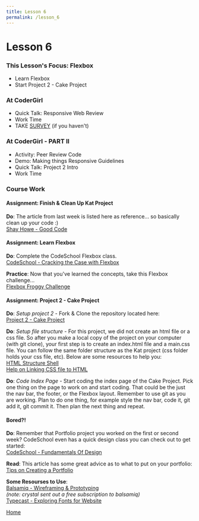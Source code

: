 ```yaml
---
title: Lesson 6
permalink: /lesson_6
---
```


# Lesson 6

### This Lesson's Focus: Flexbox
* Learn Flexbox
* Start Project 2 - Cake Project


### At CoderGirl
* Quick Talk: Responsive Web Review
* Work Time
* TAKE [SURVEY](https://docs.google.com/forms/d/e/1FAIpQLSc8AtQlgVU7lHLmhvlZlwjh-sRdjo6z3MPw6S2ctQ8NX0emmA/viewform) (if you haven't)

### At CoderGirl - PART II
* Activity: Peer Review Code
* Demo: Making things Responsive Guidelines
* Quick Talk: Project 2 Intro
* Work Time


### Course Work

#### Assignment: Finish & Clean Up Kat Project
**Do**: The article from last week is listed here as reference... so basically clean up your code :)  
[Shay Howe - Good Code](http://learn.shayhowe.com/html-css/writing-your-best-code/)


#### Assignment: Learn Flexbox
**Do**: Complete the CodeSchool Flexbox class.  
[CodeSchool - Cracking the Case with Flexbox](https://www.codeschool.com/courses/cracking-the-case-with-flexbox)

**Practice**: Now that you've learned the concepts, take this Flexbox challenge...  
[Flexbox Froggy Challenge](http://flexboxfroggy.com/)


#### Assignment: Project 2 - Cake Project
**Do**: *Setup project 2* - Fork & Clone the repository located here:  
[Project 2 - Cake Project](https://github.com/LaunchCoderGirlSTL/web_group_project_2)

**Do**: *Setup file structure* - For this project, we did not create an html file or a css file. So after you make a local copy of the project on your computer (with git clone), your first step is to create an index.html file and a main.css file. You can follow the same folder structure as the Kat project (css folder holds your css file, etc). Below are some resources to help you:  
[HTML Structure Shell](https://www.sitepoint.com/a-minimal-html-document-html5-edition/)  
[Help on Linking CSS file to HTML](https://teamtreehouse.com/community/htmlcss-linking)  

**Do**: *Code Index Page* - Start coding the index page of the Cake Project. Pick one thing on the page to work on and start coding. That could be the just the nav bar, the footer, or the Flexbox layout. Remember to use git as you are working. Plan to do one thing, for example style the nav bar, code it, git add it, git commit it. Then plan the next thing and repeat.


#### Bored?!
**Do**: Remember that Portfolio project you worked on the first or second week? CodeSchool even has a quick design class you can check out to get started:  
[CodeSchool - Fundamentals Of Design](https://www.codeschool.com/courses/fundamentals-of-design)  

**Read**: This article has some great advice as to what to put on your portfolio:  
[Tips on Creating a Portfolio](https://skillcrush.com/2015/03/12/impressive-tech-portfolio/)  

**Some Resourses to Use**:  
[Balsamiq - Wireframing & Prototyping](https://balsamiq.com/)  
*(note: crystal sent out a free subscription to balsamiq)*   
[Typecast - Exploring Fonts for Website](https://typecast.com/)  

[Home]( /web_group_cohort )
